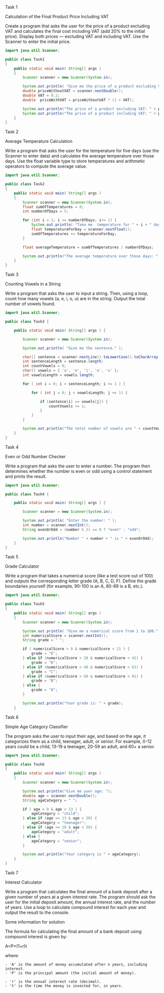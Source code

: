 Task 1

Calculation of the Final Product Price Including VAT

Create a program that asks the user for the price of a product excluding VAT and calculates the final cost including VAT (add 20% to the initial price). Display both prices — excluding VAT and including VAT. Use the Scanner to enter the initial price.

```java
import java.util.Scanner;

public class Task1
{
    public static void main( String[] args )
    {
        Scanner scanner = new Scanner(System.in);

        System.out.println( "Give me the price of a product excluding VAT: " );
        double priceWithoutVAT = scanner.nextDouble();
        double VAT = 0.2;
        double  priceWithVAT = priceWithoutVAT * (1 + VAT);

        System.out.println("The price of a product excluding VAT: " + priceWithoutVAT);
        System.out.println("The price of a product including VAT: " + priceWithVAT);
    }
}
```

Task 2

Average Temperature Calculation

Write a program that asks the user for the temperature for five days (use the Scanner to enter data) and calculates the average temperature over those days. Use the float variable type to store temperatures and arithmetic operators to compute the average value.

```java
import java.util.Scanner;

public class Task2
{
    public static void main( String[] args )
    {
        Scanner scanner = new Scanner(System.in);
        float sumOfTemperatures = 0;
        int numberOfDays = 5;

        for (int i = 1; i <= numberOfDays; i+= 1) {
            System.out.println( "Take me  temperature for " + i + " day.");
            float temperatureForDay = scanner.nextFloat();
            sumOfTemperatures += temperatureForDay;
        }

        float averageTemperature = sumOfTemperatures / numberOfDays;

        System.out.println("The average temperature over those days: " + averageTemperature);
    }
}
```

Task 3

Counting Vowels in a String

Write a program that asks the user to input a string. Then, using a loop, count how many vowels (a, e, i, o, u) are in the string. Output the total number of vowels found.

```java
import java.util.Scanner;

public class Task3 {

    public static void main( String[] args ) {

        Scanner scanner = new Scanner(System.in);

        System.out.println( "Give me the sentence." );

        char[] sentence = scanner.nextLine().toLowerCase().toCharArray();
        int sentenceLength = sentence.length;
        int countVowels = 0;
        char[] vowels = { 'a', 'e', 'i', 'o', 'u' };
        int vowelsLength = vowels.length;

        for ( int i = 0; i < sentenceLength; i += 1 ) {

            for ( int j = 0; j < vowelsLength; j += 1) {

                if (sentence[i] == vowels[j]) {
                    countVowels += 1;
                }
            }
        }

        System.out.println("The total number of vowels are " + countVowels);
    }
}
```

Task 4

Even or Odd Number Checker

Write a program that asks the user to enter a number. The program then determines whether the number is even or odd using a control statement and prints the result.

```java
import java.util.Scanner;

public class Task4 {

    public static void main( String[] args ) {

        Scanner scanner = new Scanner(System.in);

        System.out.println( "Enter the number: " );
        int number = scanner.nextInt();
        String evenOrOdd = (number % 2) == 0 ? "even" : "odd";

        System.out.println("Number " + number + " is " + evenOrOdd);
    }
}
```

Task 5

Grade Calculator

Write a program that takes a numerical score (like a test score out of 100) and outputs the corresponding letter grade (A, B, C, D, F). Define the grade boundaries yourself (for example, 90-100 is an A, 80-89 is a B, etc.).

```java
import java.util.Scanner;

public class Task5
{
    public static void main( String[] args )
    {
        Scanner scanner = new Scanner(System.in);

        System.out.println( "Give me a numerical score from 1 to 100." );
        int numericalScore = scanner.nextInt();
        String grade = " ";

        if ( numericalScore > 0 & numericalScore < 21 ) {
            grade = "E";
        } else if (numericalScore > 20 & numericalScore < 41) {
            grade = "D";
        } else if (numericalScore > 40 & numericalScore < 61) {
            grade = "C";
        } else if (numericalScore > 60 & numericalScore < 81) {
            grade = "B";
        } else {
            grade = "A";
        }

        System.out.println("Yuor grade is: " + grade);
    }
```

Task 6

Simple Age Category Classifier

The program asks the user to input their age, and based on the age, it categorizes them as a child, teenager, adult, or senior. For example, 0-12 years could be a child, 13-19 a teenager, 20-59 an adult, and 60+ a senior.

```java
import java.util.Scanner;

public class Task6
{
    public static void main( String[] args )
    {
        Scanner scanner = new Scanner(System.in);

        System.out.println("Give me yuor age: ");
        double age = scanner.nextDouble();
        String ageCategory = " ";

        if ( age > 0 & age < 13 ) {
            ageCategory = "child";
        } else if (age >= 13 & age < 20) {
            ageCategory = "teenager";
        } else if (age >= 20 & age < 59) {
            ageCategory = "adult";
        } else {
            ageCategory = "senior";
        }

        System.out.println("Your category is " + ageCategory);
    }
}
```

Task 7

Interest Calculator

Write a program that calculates the final amount of a bank deposit after a given number of years at a given interest rate. The program should ask the user for the initial deposit amount, the annual interest rate, and the number of years. Use a loop to calculate compound interest for each year and output the result to the console.

Some information for solution

The formula for calculating the final amount of a bank deposit using compound interest is given by:

A=P×(1+r)t

where:

    - 'A' is the amount of money accumulated after n years, including interest.
    - 'P' is the principal amount (the initial amount of money).

    - 'r' is the annual interest rate (decimal).
    - 't' is the time the money is invested for, in years.

```java

```
